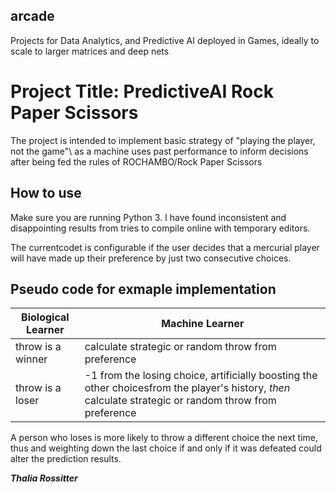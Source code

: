 ## arcade
Projects for Data Analytics, and Predictive AI deployed in Games, ideally to scale to larger matrices and deep nets

# **Project Title**: **PredictiveAI Rock Paper Scissors**

The project is intended to implement basic strategy of \"playing the player, not the game"\ as a machine uses past performance to inform decisions after being fed the rules of ROCHAMBO/Rock Paper Scissors

## **How to use**

Make sure you are running Python 3. I have found inconsistent and disappointing results from tries to compile online with temporary editors.

The currentcodet is configurable if the user decides that a mercurial player will have made up their preference by just two consecutive choices.

## **Pseudo code for exmaple implementation**
Biological Learner | Machine Learner
------------ | -------------
throw is a winner |  calculate strategic or random throw from preference
throw is a loser | -1 from the losing choice, artificially boosting the other choicesfrom the player's history, *then* calculate strategic or random throw from preference


A person who loses is more likely to throw a different choice the next time, thus and weighting down the last choice if and only if it was defeated could alter the prediction results.



__*Thalia Rossitter*__

